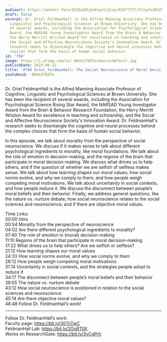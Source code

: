 ```yaml
---
audiourl: https://anchor.fm/s/822ba20/podcast/play/65477727/https%3A%2F%2Fd3ctxlq1ktw2nl.cloudfront.net%2Fstaging%2F2023-1-22%2F45ed77ed-6876-fdf5-65ae-4069980acf36.m4a
draft: false
excerpt: Dr. Oriel FeldmanHall is the Alfred Manning Associate Professor of Cognitive,
  Linguistic and Psychological Sciences at Brown University. She has been the recipient
  of several awards, including the Association for Psychological Science Rising Star
  Award, the NARSAD Young Investigator Award from the Brain & Behavior Research Foundation,
  the Herry Merritt Wriston Award for excellence in teaching and scholarship, and
  the Social and Affective Neuroscience Society's Innovation Award. Dr. FeldmanHall's
  research seeks to disentangle the cognitive and neural processes behind the complex
  choices that form the basis of human social behavior.
id: '794'
image: https://i.ytimg.com/vi/-QkULG7EEFw/maxresdefault.jpg
publishDate: 2023-06-12
title: '#794 Oriel FeldmanHall: The Social Neuroscience of Moral Decision-Making'
youtubeid: -QkULG7EEFw
---
```

<div class="timelinks">

Dr. Oriel FeldmanHall is the Alfred Manning Associate Professor of Cognitive, Linguistic and Psychological Sciences at Brown University. She has been the recipient of several awards, including the Association for Psychological Science Rising Star Award, the NARSAD Young Investigator Award from the Brain & Behavior Research Foundation, the Herry Merritt Wriston Award for excellence in teaching and scholarship, and the Social and Affective Neuroscience Society's Innovation Award. Dr. FeldmanHall's research seeks to disentangle the cognitive and neural processes behind the complex choices that form the basis of human social behavior.

In this episode, we talk about morality from the perspective of social neuroscience. We discuss if it makes sense to talk about different psychological ingredients to morality, like moral foundations. We talk about the role of emotion in decision-making, and the regions of the brain that participate in moral decision-making. We discuss what drives us to help others, and if the question of whether we are selfish of selfless makes sense. We talk about how learning shapes our moral values; how social norms evolve, and why we comply to them; and how people weigh competing moral motivations. We talk about uncertainty in social contexts, and how people reduce it. We discuss the disconnect between people’s moral beliefs and their behavior. Finally, we address general questions, like the nature vs. nurture debate; how social neuroscience relates to the social sciences and neuroscience; and if there are objective moral values.

Time Links:  
<time>00:00</time> Intro  
<time>00:54</time> Morality from the perspective of neuroscience  
<time>04:02</time> Are there different psychological ingredients to morality?  
<time>07:40</time> The role of emotion in (moral) decision-making  
<time>11:10</time> Regions of the brain that participate in moral decision-making  
<time>17:22</time> What drives us to help others? Are we selfish or selfless?  
<time>21:12</time> How learning shapes our moral values  
<time>24:33</time> How social norms evolve, and why we comply to them  
<time>28:12</time> How people weigh competing moral motivations  
<time>31:14</time> Uncertainty in social contexts, and the strategies people adopt to reduce it  
<time>34:17</time> The disconnect between people’s moral beliefs and their behavior  
<time>39:55</time> The nature vs. nurture debate  
<time>43:12</time> How social neuroscience is positioned in relation to the social sciences and neuroscience  
<time>45:14</time> Are there objective moral values?  
<time>48:48</time> Follow Dr. FeldmanHall’s work!

---

Follow Dr. FeldmanHall’s work:  
Faculty page: https://bit.ly/30TnTwC  
FeldmanHall Lab: https://bit.ly/2OoRT0X  
Works on ResearchGate: https://bit.ly/3yCgPrh
</div>


